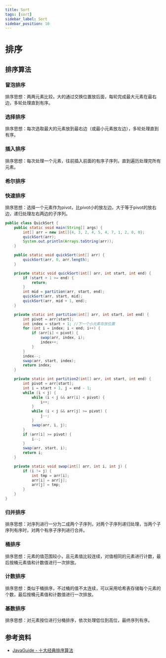 ```yaml
---
title: Sort
tags: [sort]
sidebar_label: Sort
sidebar_position: 10
---
```


# 排序

## 排序算法

### 冒泡排序

排序思想：两两元素比较，大的通过交换位置放后面，每轮完成最大元素在最右边，多轮处理直到有序。

### 选择排序

排序思想：每次选取最大的元素放到最右边（或最小元素放左边），多轮处理直到有序。

### 插入排序

排序思想：每次处理一个元素，往前插入前面的有序子序列，直到遍历处理完所有元素。

### 希尔排序

### 快速排序

排序思想：选择一个元素作为pivot，比pivot小的放左边，大于等于pivot的放右边，递归处理左右两边的子序列。

```java title="QuickSort.java" showLineNumbers
public class QuickSort {
    public static void main(String[] args) {
        int[] arr = new int[]{4, 3, 2, 4, 5, 4, 7, 1, 2, 8, 0};
        quickSort(arr);
        System.out.println(Arrays.toString(arr));
    }

    public static void quickSort(int[] arr) {
        quickSort(arr, 0, arr.length);
    }

    private static void quickSort(int[] arr, int start, int end) {
        if (start + 1 >= end) {
            return;
        }
        int mid = partition(arr, start, end);
        quickSort(arr, start, mid);
        quickSort(arr, mid + 1, end);
    }

    private static int partition(int[] arr, int start, int end) {
        int pivot = arr[start];
        int index = start + 1; //下一个小元素存放位置
        for (int i = index; i < end; i++) {
            if (arr[i] < pivot) {
                swap(arr, index, i);
                index++;
            }
        }
        index--;
        swap(arr, start, index);
        return index;
    }

    private static int partition2(int[] arr, int start, int end) {
        int pivot = arr[start];
        int i = start + 1, j = end - 1;
        while (i < j) {
            while (i < j && arr[i] < pivot) {
                i++;
            }
            while (i < j && arr[j] >= pivot) {
                j--;
            }
            swap(arr, i, j);
        }
        if (arr[i] >= pivot) {
            i--;
        }
        swap(arr, start, i);
        return i;
    }

    private static void swap(int[] arr, int i, int j) {
        if (i != j) {
            int tmp = arr[i];
            arr[i] = arr[j];
            arr[j] = tmp;
        }
    }
}
```

### 归并排序

排序思想：对序列进行一分为二成两个子序列，对两个子序列递归处理，当两个子序列有序时，对两个有序子序列进行合并。

### 桶排序

排序思想：元素的值范围较小，且元素值比较连续，对值相同的元素进行计数，最后按桶元素值和计数值进行一次排放。

### 计数排序

排序思想：类似于桶排序，不过桶的值不太连续，可以采用哈希表存储每个元素的个数，最后按桶元素值和计数值进行一次排放。

### 基数排序

排序思想：对元素按位进行分桶排序，依次处理低位到高位，最终序列有序。

## 参考资料

* [JavaGuide - 十大经典排序算法](https://javaguide.cn/cs-basics/algorithms/10-classical-sorting-algorithms.html)